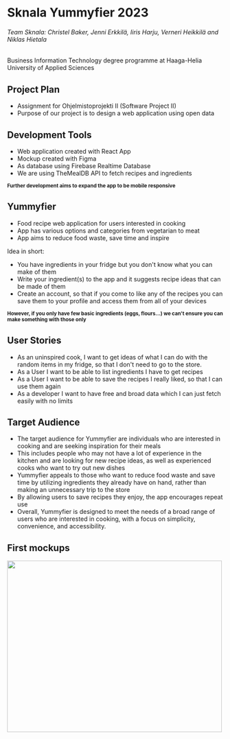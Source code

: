 # Sknala Yummyfier 2023

 ###### Team Sknala: Christel Baker, Jenni Erkkilä, Iiris Harju, Verneri Heikkilä and Niklas Hietala

Business Information Technology degree programme at Haaga-Helia University of Applied Sciences

## Project Plan

- Assignment for Ohjelmistoprojekti II (Software Project II)
- Purpose of our project is to design a web application using open data

## Development Tools

- Web application created with React App
- Mockup created with Figma
- As database using Firebase Realtime Database
- We are using TheMealDB API to fetch recipes and ingredients

<sub>**Further development aims to expand the app to be mobile responsive**</sub>

## Yummyfier

- Food recipe web application for users interested in cooking
- App has various options and categories from vegetarian to meat
- App aims to reduce food waste, save time and inspire


Idea in short:
- You have ingredients in your fridge but you don't know what you can make of them
- Write your ingredient(s) to the app and it suggests recipe ideas that can be made of them
- Create an account, so that if you come to like any of the recipes you can save them to your profile and access them from all of your devices

<sub>**However, if you only have few basic ingredients (eggs, flours...) we can't ensure you can make something with those only**</sub>

## User Stories

- As an uninspired cook, I want to get ideas of what I can do with the random items in my fridge, so that I don't need to go to the store.
- As a User I want to be able to list ingredients I have to get recipes
- As a User I want to be able to save the recipes I really liked, so that I can use them again
- As a developer I want to have free and broad data which I can just fetch easily with no limits

## Target Audience

- The target audience for Yummyfier are individuals who are interested in cooking and are seeking inspiration for their meals
- This includes people who may not have a lot of experience in the kitchen and are looking for new recipe ideas, as well as experienced cooks who want to try out new dishes
- Yummyfier appeals to those who want to reduce food waste and save time by utilizing ingredients they already have on hand, rather than making an unnecessary trip to the store
- By allowing users to save recipes they enjoy, the app encourages repeat use
- Overall, Yummyfier is designed to meet the needs of a broad range of users who are interested in cooking, with a focus on simplicity, convenience, and accessibility.

## First mockups

<img src="https://user-images.githubusercontent.com/105623785/218464636-2f14ce20-3a54-458e-9666-d59d74fb99ef.png" width="500" height="400" />


